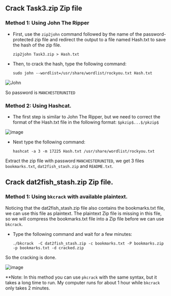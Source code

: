 ## Crack Task3.zip Zip file
### Method 1: Using John The Ripper
-	First, use the `zip2john` command followed by the name of the password-protected zip file and redirect the output to a file named Hash.txt to save the hash of the zip file.

		zip2john Task3.zip > Hash.txt

-	Then, to crack the hash, type the following command:

		sudo john --wordlist=/usr/share/wordlist/rockyou.txt Hash.txt

![John](https://user-images.githubusercontent.com/103044792/235297166-01958716-5734-4b11-b073-e47a5bbcbc83.png)

So password is `MANCHESTERUNITED`

### Method 2: Using Hashcat.
-   The first step is similar to John The Ripper, but we need to correct the format of the Hash.txt file in the following format: `$pkzip$...$/pkzip$`

![image](https://user-images.githubusercontent.com/103044792/235297502-3c1222c0-5606-40e0-9a46-fa6e4ce1979f.png)

-   Next type the following command:

        hashcat -a 3 -m 17225 Hash.txt /usr/share/wordlist/rockyou.txt

Extract the zip file with password `MANCHESTERUNITED`, we get 3 files `bookmarks.txt`, `dat2fish_stash.zip` and `README.txt`.


## Crack dat2fish_stash.zip Zip file.
### Method 1: Using `bkcrack` with available plaintext.
Noticing that the dat2fish_stash.zip file also contains the bookmarks.txt file, we can use this file as plaintext. The plaintext Zip file is missing in this file, so we will compress the bookmarks.txt file into a Zip file before we can use `bkcrack`.

-   Type the following command and wait for a few minutes:

        ./bkcrack  -C dat2fish_stash.zip -c bookmarks.txt -P bookmarks.zip -p bookmarks.txt -d cracked.zip

So the cracking is done.

![image](https://user-images.githubusercontent.com/103044792/235333125-f5a18387-7426-4a49-b412-f1dcfd35f264.png)

**Note: In this method you can use `pkcrack` with the same syntax, but it takes a long time to run. My computer runs for about 1 hour while `bkcrack` only takes 2 minutes.

